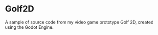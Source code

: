 # Golf2D
A sample of source code from my video game prototype Golf 2D, created using the Godot Engine.
